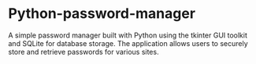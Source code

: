 # Python-password-manager
A simple password manager built with Python using the tkinter GUI toolkit and SQLite for database storage. The application allows users to securely store and retrieve passwords for various sites.

